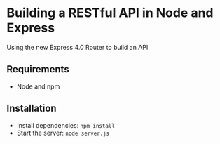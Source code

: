 # Building a RESTful API in Node and Express

Using the new Express 4.0 Router to build an API

## Requirements

- Node and npm

## Installation

- Install dependencies: `npm install`
- Start the server: `node server.js`
